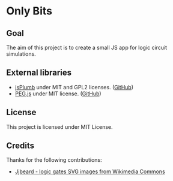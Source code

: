 # Only Bits

## Goal

The aim of this project is to create a small JS app for logic circuit simulations.

## External libraries

* [jsPlumb](https://jsplumbtoolkit.com) under MIT and GPL2 licenses. ([GitHub](https://github.com/sporritt/jsplumb/))
* [PEG.js](http://pegjs.org/) under MIT license. ([GitHub](https://github.com/pegjs/pegjs))

## License

This project is licensed under MIT License.

## Credits

Thanks for the following contributions:

* [Jjbeard - logic gates SVG images from Wikimedia Commons](http://commons.wikimedia.org/wiki/Category:ANSI_logic_gates)